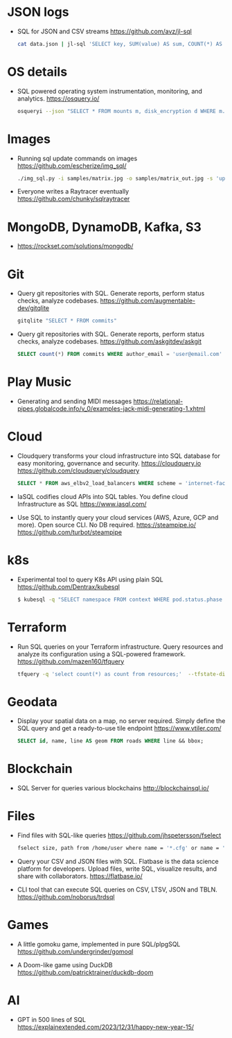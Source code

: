 # JSON logs

- SQL for JSON and CSV streams
  https://github.com/avz/jl-sql

  ```sh
  cat data.json | jl-sql 'SELECT key, SUM(value) AS sum, COUNT(*) AS count GROUP BY key'
  ```

# OS details

- SQL powered operating system instrumentation, monitoring, and analytics.
  https://osquery.io/

  ```sh
  osqueryi --json "SELECT * FROM mounts m, disk_encryption d WHERE m.device_alias = d.name AND d.encrypted = 0;"
  ```

# Images

- Running sql update commands on images
  https://github.com/escherize/img_sql/

  ```sh
  ./img_sql.py -i samples/matrix.jpg -o samples/matrix_out.jpg -s 'update pixels set r = g, b = r, g = b where x > 700'
  ```

- Everyone writes a Raytracer eventually
  https://github.com/chunky/sqlraytracer

# MongoDB, DynamoDB, Kafka, S3

- https://rockset.com/solutions/mongodb/

# Git

- Query git repositories with SQL. Generate reports, perform status checks, analyze codebases.
  https://github.com/augmentable-dev/gitqlite

  ```sh
  gitqlite "SELECT * FROM commits"
  ```

- Query git repositories with SQL. Generate reports, perform status checks, analyze codebases.
  https://github.com/askgitdev/askgit
  ```sql
  SELECT count(*) FROM commits WHERE author_email = 'user@email.com'
  ```

# Play Music

- Generating and sending MIDI messages
  https://relational-pipes.globalcode.info/v_0/examples-jack-midi-generating-1.xhtml

# Cloud

- Cloudquery transforms your cloud infrastructure into SQL database for easy monitoring, governance and security.
  https://cloudquery.io
  https://github.com/cloudquery/cloudquery

  ```sql
  SELECT * FROM aws_elbv2_load_balancers WHERE scheme = 'internet-facing'
  ```

- IaSQL codifies cloud APIs into SQL tables. You define cloud Infrastructure as SQL
  https://www.iasql.com/

- Use SQL to instantly query your cloud services (AWS, Azure, GCP and more). Open source CLI. No DB required.
  https://steampipe.io/
  https://github.com/turbot/steampipe

# k8s

- Experimental tool to query K8s API using plain SQL
  https://github.com/Dentrax/kubesql

  ```sh
  $ kubesql -q "SELECT namespace FROM context WHERE pod.status.phase = 'Running'"
  ```

# Terraform

- Run SQL queries on your Terraform infrastructure. Query resources and analyze its configuration using a SQL-powered framework.
  https://github.com/mazen160/tfquery

  ```sh
  tfquery -q 'select count(*) as count from resources;'  --tfstate-dir /path/to/terraform-states
  ```

# Geodata

- Display your spatial data on a map, no server required. Simply define the SQL query and get a ready-to-use tile endpoint
  https://www.vtiler.com/

  ```sql
  SELECT id, name, line AS geom FROM roads WHERE line && bbox;
  ```

# Blockchain

- SQL Server for queries various blockchains
  http://blockchainsql.io/

# Files

- Find files with SQL-like queries
  https://github.com/jhspetersson/fselect

  ```sh
  fselect size, path from /home/user where name = '*.cfg' or name = '*.tmp'
  ```

- Query your CSV and JSON files with SQL.
  Flatbase is the data science platform for developers. Upload files, write SQL, visualize results, and share with collaborators.
  https://flatbase.io/
- CLI tool that can execute SQL queries on CSV, LTSV, JSON and TBLN.
  https://github.com/noborus/trdsql

# Games

- A little gomoku game, implemented in pure SQL/plpgSQL
  https://github.com/undergrinder/gomoql

- A Doom-like game using DuckDB
  https://github.com/patricktrainer/duckdb-doom

# AI

- GPT in 500 lines of SQL
  https://explainextended.com/2023/12/31/happy-new-year-15/
